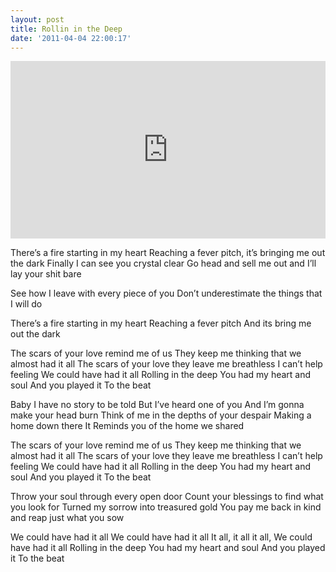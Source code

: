 ```yaml
---
layout: post
title: Rollin in the Deep
date: '2011-04-04 22:00:17'
---
```


<style>.embed-container { position: relative; padding-bottom: 56.25%; height: 0; overflow: hidden; max-width: 100%; height: auto; } .embed-container iframe, .embed-container object, .embed-container embed { position: absolute; top: 0; left: 0; width: 100%; height: 100%; }</style><div class='embed-container'><iframe src='https://www.youtube.com/embed/rYEDA3JcQqw' frameborder='0' allowfullscreen></iframe></div>

<p>There’s a fire starting in my heart
Reaching a fever pitch, it’s bringing me out the dark
Finally I can see you crystal clear
Go head and sell me out and I’ll lay your shit bare</p>

<p>See how I leave with every piece of you
Don’t underestimate the things that I will do</p>

<p>There’s a fire starting in my heart
Reaching a fever pitch
And its bring me out the dark</p>

<p>The scars of your love remind me of us
They keep me thinking that we almost had it all
The scars of your love they leave me breathless
I can’t help feeling
We could have had it all
Rolling in the deep
You had my heart and soul
And you played it
To the beat</p>

<p>Baby I have no story to be told
But I’ve heard one of you
And I’m gonna make your head burn
Think of me in the depths of your despair
Making a home down there
It Reminds you of the home we shared</p>

<p>The scars of your love remind me of us
They keep me thinking that we almost had it all
The scars of your love they leave me breathless
I can’t help feeling
We could have had it all
Rolling in the deep
You had my heart and soul
And you played it
To the beat</p>

<p>Throw your soul through every open door
Count your blessings to find what you look for
Turned my sorrow into treasured gold
You pay me back in kind and reap just what you sow</p>

<p>We could have had it all
We could have had it all
It all, it all it all,
We could have had it all
Rolling in the deep
You had my heart and soul
And you played it
To the beat</p>
